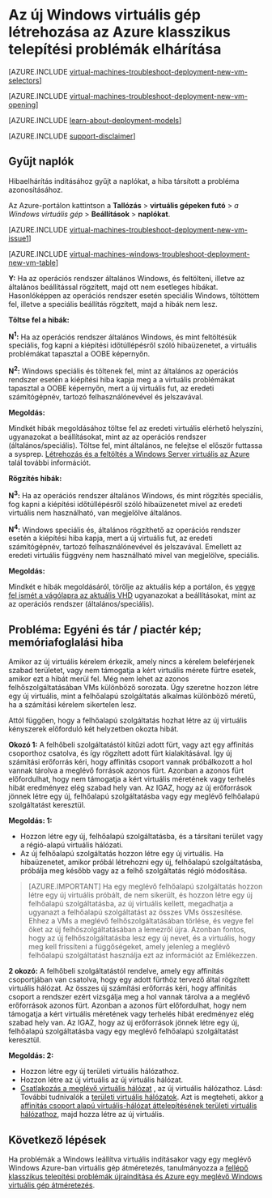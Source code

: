 <properties
   pageTitle="Windows virtuális telepítési klasszikus elhárítása |} Microsoft Azure"
   description="Azure-ban egy új Windows virtuális gép létrehozásakor, a klasszikus telepítési problémák elhárítása"
   services="virtual-machines-windows"
   documentationCenter=""
   authors="JiangChen79"
   manager="felixwu"
   editor=""
   tags="top-support-issue"/>

<tags
  ms.service="virtual-machines-windows"
  ms.workload="na"
  ms.tgt_pltfrm="vm-windows"
  ms.devlang="na"
  ms.topic="article"
  ms.date="09/06/2016"
  ms.author="cjiang"/>

# <a name="troubleshoot-classic-deployment-issues-with-creating-a-new-windows-virtual-machine-in-azure"></a>Az új Windows virtuális gép létrehozása az Azure klasszikus telepítési problémák elhárítása

[AZURE.INCLUDE [virtual-machines-troubleshoot-deployment-new-vm-selectors](../../includes/virtual-machines-windows-troubleshoot-deployment-new-vm-selectors-include.md)]

[AZURE.INCLUDE [virtual-machines-troubleshoot-deployment-new-vm-opening](../../includes/virtual-machines-troubleshoot-deployment-new-vm-opening-include.md)]

[AZURE.INCLUDE [learn-about-deployment-models](../../includes/learn-about-deployment-models-classic-include.md)]

[AZURE.INCLUDE [support-disclaimer](../../includes/support-disclaimer.md)]

## <a name="collect-audit-logs"></a>Gyűjt naplók

Hibaelhárítás indításához gyűjt a naplókat, a hiba társított a probléma azonosításához.

Az Azure-portálon kattintson a **Tallózás** > **virtuális gépeken futó** > *a Windows virtuális gép* > **Beállítások** > **naplókat**.

[AZURE.INCLUDE [virtual-machines-troubleshoot-deployment-new-vm-issue1](../../includes/virtual-machines-troubleshoot-deployment-new-vm-issue1-include.md)]

[AZURE.INCLUDE [virtual-machines-windows-troubleshoot-deployment-new-vm-table](../../includes/virtual-machines-windows-troubleshoot-deployment-new-vm-table.md)]

**Y:** Ha az operációs rendszer általános Windows, és feltölteni, illetve az általános beállítással rögzített, majd ott nem esetleges hibákat. Hasonlóképpen az operációs rendszer esetén speciális Windows, töltöttem fel, illetve a speciális beállítás rögzített, majd a hibák nem lesz.

**Töltse fel a hibák:**

**N<sup>1</sup>:** Ha az operációs rendszer általános Windows, és mint feltöltésük speciális, fog kapni a kiépítési időtúllépésről szóló hibaüzenetet, a virtuális problémákat tapasztal a OOBE képernyőn.

**N<sup>2</sup>:** Windows speciális és töltenek fel, mint az általános az operációs rendszer esetén a kiépítési hiba kapja meg a a virtuális problémákat tapasztal a OOBE képernyőn, mert a új virtuális fut, az eredeti számítógépnév, tartozó felhasználónevével és jelszavával.

**Megoldás:**

Mindkét hibák megoldásához töltse fel az eredeti virtuális elérhető helyszíni, ugyanazokat a beállításokat, mint az az operációs rendszer (általános/speciális). Töltse fel, mint általános, ne felejtse el először futtassa a sysprep. [Létrehozás és a feltöltés a Windows Server virtuális az Azure](virtual-machines-windows-classic-createupload-vhd.md) talál további információt.

**Rögzítés hibák:**

**N<sup>3</sup>:** Ha az operációs rendszer általános Windows, és mint rögzítés speciális, fog kapni a kiépítési időtúllépésről szóló hibaüzenetet mivel az eredeti virtuális nem használható, van megjelölve általános.

**N<sup>4</sup>:** Windows speciális és, általános rögzíthető az operációs rendszer esetén a kiépítési hiba kapja, mert a új virtuális fut, az eredeti számítógépnév, tartozó felhasználónevével és jelszavával. Emellett az eredeti virtuális függvény nem használható mivel van megjelölve, speciális.

**Megoldás:**

Mindkét e hibák megoldásáról, törölje az aktuális kép a portálon, és [vegye fel ismét a vágólapra az aktuális VHD](virtual-machines-windows-classic-capture-image.md) ugyanazokat a beállításokat, mint az az operációs rendszer (általános/speciális).

## <a name="issue-custom-gallery-marketplace-image-allocation-failure"></a>Probléma: Egyéni és tár / piactér kép; memóriafoglalási hiba
Amikor az új virtuális kérelem érkezik, amely nincs a kérelem beleférjenek szabad területet, vagy nem támogatja a kért virtuális mérete fürtre esetek, amikor ezt a hibát merül fel. Még nem lehet az azonos felhőszolgáltatásában VMs különböző sorozata. Úgy szeretne hozzon létre egy új virtuális, mint a felhőalapú szolgáltatás alkalmas különböző méretű, ha a számítási kérelem sikertelen lesz.

Attól függően, hogy a felhőalapú szolgáltatás hozhat létre az új virtuális kényszerek előforduló két helyzetben okozta hibát.

**Okozó 1:** A felhőbeli szolgáltatástól kitűzi adott fürt, vagy azt egy affinitás csoporthoz csatolva, és így rögzített adott fürt kialakításával. Így új számítási erőforrás kéri, hogy affinitás csoport vannak próbálkozott a hol vannak tárolva a meglévő források azonos fürt. Azonban a azonos fürt előfordulhat, hogy nem támogatja a kért virtuális méretének vagy terhelés hibát eredményez elég szabad hely van. Az IGAZ, hogy az új erőforrások jönnek létre egy új, felhőalapú szolgáltatásba vagy egy meglévő felhőalapú szolgáltatást keresztül.

**Megoldás: 1:**

- Hozzon létre egy új, felhőalapú szolgáltatásba, és a társítani terület vagy a régió-alapú virtuális hálózati.
- Az új felhőalapú szolgáltatás hozzon létre egy új virtuális.
  Ha hibaüzenetet, amikor próbál létrehozni egy új, felhőalapú szolgáltatásba, próbálja meg később vagy az a felhő szolgáltatás régió módosítása.

> [AZURE.IMPORTANT] Ha egy meglévő felhőalapú szolgáltatás hozzon létre egy új virtuális próbált, de nem sikerült, és hozzon létre egy új felhőalapú szolgáltatásba, az új virtuális kellett, megadhatja a ugyanazt a felhőalapú szolgáltatást az összes VMs összesítése. Ehhez a VMs a meglévő felhőszolgáltatásában törlése, és vegye fel őket az új felhőszolgáltatásában a lemezről újra. Azonban fontos, hogy az új felhőszolgáltatásba lesz egy új nevet, és a virtuális, hogy meg kell frissíteni a függőségeket, amely jelenleg a meglévő felhőalapú szolgáltatást használja ezt az információt az Emlékezzen.

**2 okozó:** A felhőbeli szolgáltatástól rendelve, amely egy affinitás csoportjában van csatolva, hogy egy adott fürthöz tervező által rögzített virtuális hálózat. Az összes új számítási erőforrás kéri, hogy affinitás csoport a rendszer ezért vizsgálja meg a hol vannak tárolva a a meglévő erőforrások azonos fürt. Azonban a azonos fürt előfordulhat, hogy nem támogatja a kért virtuális méretének vagy terhelés hibát eredményez elég szabad hely van. Az IGAZ, hogy az új erőforrások jönnek létre egy új, felhőalapú szolgáltatásba vagy egy meglévő felhőalapú szolgáltatást keresztül.

**Megoldás: 2:**

- Hozzon létre egy új területi virtuális hálózathoz.
- Hozzon létre az új virtuális az új virtuális hálózat.
- [Csatlakozás a meglévő virtuális hálózat](https://azure.microsoft.com/blog/vnet-to-vnet-connecting-virtual-networks-in-azure-across-different-regions/) , az új virtuális hálózathoz. Lásd: További tudnivalók a [területi virtuális hálózatok](https://azure.microsoft.com/blog/2014/05/14/regional-virtual-networks/). Azt is megteheti, akkor [a affinitás csoport alapú virtuális-hálózat áttelepítésének területi virtuális hálózathoz](https://azure.microsoft.com/blog/2014/11/26/migrating-existing-services-to-regional-scope/), majd hozza létre az új virtuális.

## <a name="next-steps"></a>Következő lépések
Ha problémák a Windows leállítva virtuális indításakor vagy egy meglévő Windows Azure-ban virtuális gép átméretezés, tanulmányozza a [fellépő klasszikus telepítési problémák újraindítása és Azure egy meglévő Windows virtuális gép átméretezés](windows/classic/virtual-machines-windows-classic-restart-resize-error-troubleshooting.md).
